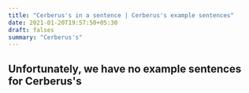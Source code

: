 ```yaml
---
title: "Cerberus's in a sentence | Cerberus's example sentences"
date: 2021-01-20T19:57:50+05:30
draft: falses
summary: "Cerberus's"
---
```

## Unfortunately, we have no example sentences for Cerberus's                 

